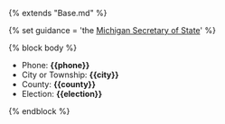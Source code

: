 {% extends "Base.md" %}

{% set guidance = 'the [Michigan Secretary of State](https://www.michigan.gov/sos/0,4670,7-127-1633_8716_8728-21037--,00.html)' %}

{% block body %}
- Phone: **{{phone}}**
- City or Township: **{{city}}**
- County: **{{county}}**
- Election: **{{election}}**

{% endblock %}

<!-- Additionally, consider: I am requesting to be added to the "permanent absentee voter list" for all upcoming elections. -->